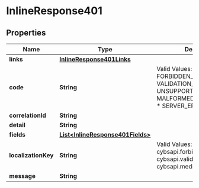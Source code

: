 
# InlineResponse401

## Properties
Name | Type | Description | Notes
------------ | ------------- | ------------- | -------------
**links** | [**InlineResponse401Links**](InlineResponse401Links.md) |  |  [optional]
**code** | **String** | Valid Values:   * FORBIDDEN_RESPONSE   * VALIDATION_ERROR   * UNSUPPORTED_MEDIA_TYPE   * MALFORMED_PAYLOAD_ERROR   * SERVER_ERROR  |  [optional]
**correlationId** | **String** |  |  [optional]
**detail** | **String** |  |  [optional]
**fields** | [**List&lt;InlineResponse401Fields&gt;**](InlineResponse401Fields.md) |  |  [optional]
**localizationKey** | **String** | Valid Values:   * cybsapi.forbidden.response   * cybsapi.validation.error   * cybsapi.media.notsupported  |  [optional]
**message** | **String** |  |  [optional]



